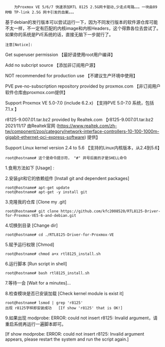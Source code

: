 
        为Proxmox VE 5/6/7 快速添加RTL 8125 2.5G网卡驱动,少走点弯路。。。一块由89 RMB TP-link 2.5G 网卡引发的血案。。。       



基于debian的发行版本可以尝试运行一下，因为不同发行版本的软件源仓库可能不太一样，不一定有匹配的内核image和内核Headers，这个得靠各位去尝试了。
如果你的系统是PVE系统的话，直接无脑下一步就行了。                                   


	注意[Notice]:           
Get superuser permission 【最好请使用root用户编译】  

Add no subcript source 【添加非订阅用户源】

NOT recommended for production use 【不建议生产环境中使用】   

PVE pve-no-subscription repository provided by proxmox.com 【非订阅用户软件仓库由proxmox.com提供】

Support Proxmox VE 5.0-7.0 (include 6.2.x) 【支持PVE 5.0-7.0 系统，包括7.1.x 】  

r8125-9.007.01.tar.bz2 provided by Realtek.com 【r8125-9.007.01.tar.bz2 2021/11/17 由Realtek官网
(https://www.realtek.com/zh-tw/component/zoo/category/network-interface-controllers-10-100-1000m-gigabit-ethernet-pci-express-software)
提供】

Support Linux kernel version 2.4 to 5.6   【支持的Linux内核版本，从2.4到5.6】
    
	root@hostname# 这个是命令提示符， "#" 井号后面的才是SHELL命令
                		
1.食用方法如下 [Usage] :  
		

2.安装git和它的依赖组件  [Install git and dependent packages] 

	root@hostname# apt-get update     
	root@hostname# apt-get -y install git

3.克隆我的仓库  [Clone my .git]

	root@hostname# git clone https://github.com/kfc2008520/RTL8125-Driver-for-Proxmox-VE5-6-and-debian.git

4.切换到目录	  [Change dir]   

	root@hostname# cd ./RTL8125-Driver-for-Proxmox-VE  

5.赋予运行权限   [Chmod]   

	root@hostname# chmod a+x rtl8125_install.sh  

6.运行脚本    [Run script in shell]   

	root@hostname# bash rtl8125_install.sh  

7.等待一会   [Wait for a minutes]...  



8.检查模块是否已安装加载   [Check kernel module is exist it]   

	root@hostname# lsmod | grep 'r8125'   	
	出现 r8125字样即安装成功   [If show 'r8125' that is OK!]
	
	
9.如果出现  modprobe: ERROR: could not insert r8125: Invalid argument，请重启系统再运行一遍脚本即可。
		
[If show modprobe: ERROR: could not insert r8125: Invalid argument appears, please restart the system and run the script again.]        		
	
